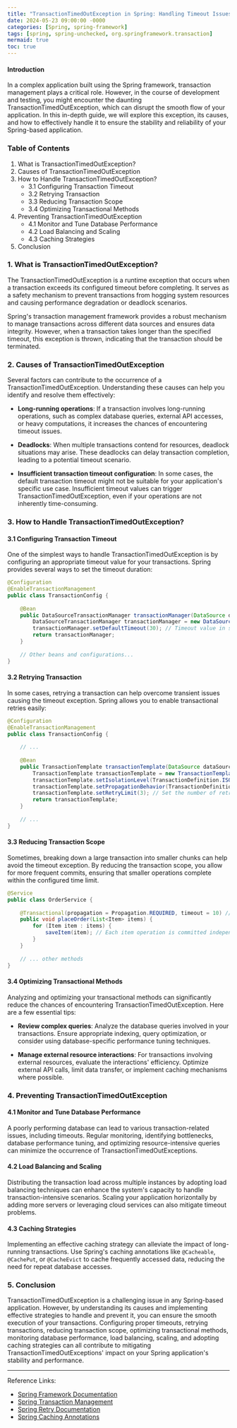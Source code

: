```yaml
---
title: "TransactionTimedOutException in Spring: Handling Timeout Issues Like a Pro"
date: 2024-05-23 09:00:00 -0000
categories: [Spring, spring-framework]
tags: [spring, spring-unchecked, org.springframework.transaction]
mermaid: true
toc: true
---
```


#### Introduction
In a complex application built using the Spring framework, transaction management plays a critical role. However, in the course of development and testing, you might encounter the daunting TransactionTimedOutException, which can disrupt the smooth flow of your application. In this in-depth guide, we will explore this exception, its causes, and how to effectively handle it to ensure the stability and reliability of your Spring-based application.

### Table of Contents
1. What is TransactionTimedOutException?
2. Causes of TransactionTimedOutException
3. How to Handle TransactionTimedOutException?
    - 3.1 Configuring Transaction Timeout
    - 3.2 Retrying Transaction
    - 3.3 Reducing Transaction Scope
    - 3.4 Optimizing Transactional Methods
4. Preventing TransactionTimedOutException
    - 4.1 Monitor and Tune Database Performance
    - 4.2 Load Balancing and Scaling
    - 4.3 Caching Strategies
5. Conclusion

### 1. What is TransactionTimedOutException?
The TransactionTimedOutException is a runtime exception that occurs when a transaction exceeds its configured timeout before completing. It serves as a safety mechanism to prevent transactions from hogging system resources and causing performance degradation or deadlock scenarios.

Spring's transaction management framework provides a robust mechanism to manage transactions across different data sources and ensures data integrity. However, when a transaction takes longer than the specified timeout, this exception is thrown, indicating that the transaction should be terminated.

### 2. Causes of TransactionTimedOutException
Several factors can contribute to the occurrence of a TransactionTimedOutException. Understanding these causes can help you identify and resolve them effectively:

- **Long-running operations**: If a transaction involves long-running operations, such as complex database queries, external API accesses, or heavy computations, it increases the chances of encountering timeout issues.

- **Deadlocks**: When multiple transactions contend for resources, deadlock situations may arise. These deadlocks can delay transaction completion, leading to a potential timeout scenario.

- **Insufficient transaction timeout configuration**: In some cases, the default transaction timeout might not be suitable for your application's specific use case. Insufficient timeout values can trigger TransactionTimedOutException, even if your operations are not inherently time-consuming.

### 3. How to Handle TransactionTimedOutException?

#### 3.1 Configuring Transaction Timeout
One of the simplest ways to handle TransactionTimedOutException is by configuring an appropriate timeout value for your transactions. Spring provides several ways to set the timeout duration:

```java
@Configuration
@EnableTransactionManagement
public class TransactionConfig {
    
    @Bean
    public DataSourceTransactionManager transactionManager(DataSource dataSource) {
        DataSourceTransactionManager transactionManager = new DataSourceTransactionManager(dataSource);
        transactionManager.setDefaultTimeout(30); // Timeout value in seconds
        return transactionManager;
    }
    
    // Other beans and configurations...
}
```

#### 3.2 Retrying Transaction
In some cases, retrying a transaction can help overcome transient issues causing the timeout exception. Spring allows you to enable transactional retries easily:

```java
@Configuration
@EnableTransactionManagement
public class TransactionConfig {
    
    // ...
    
    @Bean
    public TransactionTemplate transactionTemplate(DataSource dataSource) {
        TransactionTemplate transactionTemplate = new TransactionTemplate(transactionManager(dataSource));
        transactionTemplate.setIsolationLevel(TransactionDefinition.ISOLATION_READ_COMMITTED);
        transactionTemplate.setPropagationBehavior(TransactionDefinition.PROPAGATION_REQUIRES_NEW);
        transactionTemplate.setRetryLimit(3); // Set the number of retries
        return transactionTemplate;
    }
    
    // ...
}
```

#### 3.3 Reducing Transaction Scope
Sometimes, breaking down a large transaction into smaller chunks can help avoid the timeout exception. By reducing the transaction scope, you allow for more frequent commits, ensuring that smaller operations complete within the configured time limit.

```java
@Service
public class OrderService {
    
    @Transactional(propagation = Propagation.REQUIRED, timeout = 10) // Timeout value in seconds
    public void placeOrder(List<Item> items) {
        for (Item item : items) {
            saveItem(item); // Each item operation is committed independently
        }
    }
    
    // ... other methods
}
```

#### 3.4 Optimizing Transactional Methods
Analyzing and optimizing your transactional methods can significantly reduce the chances of encountering TransactionTimedOutException. Here are a few essential tips:

- **Review complex queries**: Analyze the database queries involved in your transactions. Ensure appropriate indexing, query optimization, or consider using database-specific performance tuning techniques.

- **Manage external resource interactions**: For transactions involving external resources, evaluate the interactions' efficiency. Optimize external API calls, limit data transfer, or implement caching mechanisms where possible.

### 4. Preventing TransactionTimedOutException

#### 4.1 Monitor and Tune Database Performance
A poorly performing database can lead to various transaction-related issues, including timeouts. Regular monitoring, identifying bottlenecks, database performance tuning, and optimizing resource-intensive queries can minimize the occurrence of TransactionTimedOutExceptions.

#### 4.2 Load Balancing and Scaling
Distributing the transaction load across multiple instances by adopting load balancing techniques can enhance the system's capacity to handle transaction-intensive scenarios. Scaling your application horizontally by adding more servers or leveraging cloud services can also mitigate timeout problems.

#### 4.3 Caching Strategies
Implementing an effective caching strategy can alleviate the impact of long-running transactions. Use Spring's caching annotations like `@Cacheable`, `@CachePut`, or `@CacheEvict` to cache frequently accessed data, reducing the need for repeat database accesses.

### 5. Conclusion
TransactionTimedOutException is a challenging issue in any Spring-based application. However, by understanding its causes and implementing effective strategies to handle and prevent it, you can ensure the smooth execution of your transactions. Configuring proper timeouts, retrying transactions, reducing transaction scope, optimizing transactional methods, monitoring database performance, load balancing, scaling, and adopting caching strategies can all contribute to mitigating TransactionTimedOutExceptions' impact on your Spring application's stability and performance.

---

Reference Links:
- [Spring Framework Documentation](https://docs.spring.io/spring-framework/docs)
- [Spring Transaction Management](https://docs.spring.io/spring-framework/docs/current/reference/html/data-access.html#transaction)
- [Spring Retry Documentation](https://github.com/spring-projects/spring-retry)
- [Spring Caching Annotations](https://docs.spring.io/spring-framework/docs/current/reference/html/integration.html#cache)
